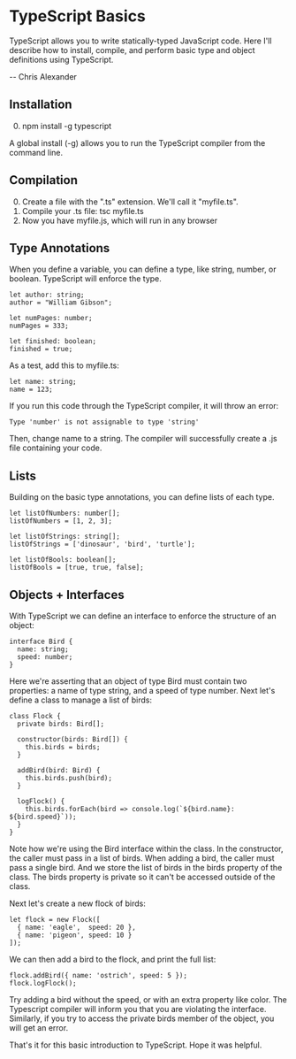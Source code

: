 # TypeScript Basics

TypeScript allows you to write statically-typed JavaScript code. Here I'll
describe how to install, compile, and perform basic type and object definitions
using TypeScript.

-- Chris Alexander

## Installation
0. npm install -g typescript

A global install (-g) allows you to run the TypeScript compiler from the
command line.

## Compilation
0. Create a file with the ".ts" extension. We'll call it "myfile.ts".
0. Compile your .ts file: tsc myfile.ts
0. Now you have myfile.js, which will run in any browser

## Type Annotations
When you define a variable, you can define a type, like string, number, or
boolean. TypeScript will enforce the type. 

    let author: string;
    author = "William Gibson";

    let numPages: number;
    numPages = 333;

    let finished: boolean;
    finished = true;

As a test, add this to myfile.ts:

    let name: string;
    name = 123;
    
If you run this code through the TypeScript compiler, it will throw an error:

    Type 'number' is not assignable to type 'string'
    
Then, change name to a string. The compiler will successfully create a .js file
containing your code.

## Lists
Building on the basic type annotations, you can define lists of each type.

    let listOfNumbers: number[];
    listOfNumbers = [1, 2, 3];

    let listOfStrings: string[]; 
    listOfStrings = ['dinosaur', 'bird', 'turtle'];

    let listOfBools: boolean[];
    listOfBools = [true, true, false];
    
## Objects + Interfaces
With TypeScript we can define an interface to enforce the structure of an object:

    interface Bird {
      name: string;
      speed: number;
    }

Here we're asserting that an object of type Bird must contain two properties:
a name of type string, and a speed of type number. Next let's define a class to
manage a list of birds:

    class Flock {
      private birds: Bird[];
          
      constructor(birds: Bird[]) {
        this.birds = birds;
      }
      
      addBird(bird: Bird) {
        this.birds.push(bird);
      }
      
      logFlock() {
        this.birds.forEach(bird => console.log(`${bird.name}: ${bird.speed}`));
      }
    }
    
Note how we're using the Bird interface within the class. In the constructor,
the caller must pass in a list of birds. When adding a bird, the caller must
pass a single bird. And we store the list of birds in the birds property of
the class. The birds property is private so it can't be accessed outside of
the class.

Next let's create a new flock of birds:

    let flock = new Flock([
      { name: 'eagle',  speed: 20 },
      { name: 'pigeon', speed: 10 } 
    ]);

We can then add a bird to the flock, and print the full list:

    flock.addBird({ name: 'ostrich', speed: 5 });
    flock.logFlock();
    
Try adding a bird without the speed, or with an extra property like color.
The Typescript compiler will inform you that you are violating the interface.
Similarly, if you try to access the private birds member of the object, you
will get an error.

That's it for this basic introduction to TypeScript. Hope it was helpful.